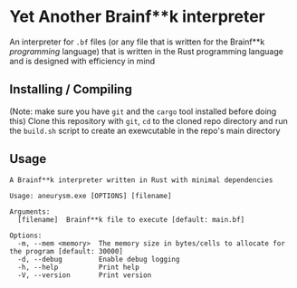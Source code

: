 # Yet Another Brainf**k interpreter

An interpreter for `.bf` files (or any file that is written for the Brainf\*\*k *programming* language) that is written in the Rust programming language and is designed with efficiency in mind

## Installing / Compiling

(Note: make sure you have `git` and the `cargo` tool installed before doing this)
Clone this repository with `git`, `cd` to the cloned repo directory and run the `build.sh` script to create an exewcutable in the repo's main directory

## Usage

```text
A Brainf**k interpreter written in Rust with minimal dependencies

Usage: aneurysm.exe [OPTIONS] [filename]

Arguments:
  [filename]  Brainf**k file to execute [default: main.bf]

Options:
  -m, --mem <memory>  The memory size in bytes/cells to allocate for the program [default: 30000]
  -d, --debug         Enable debug logging
  -h, --help          Print help
  -V, --version       Print version
```
